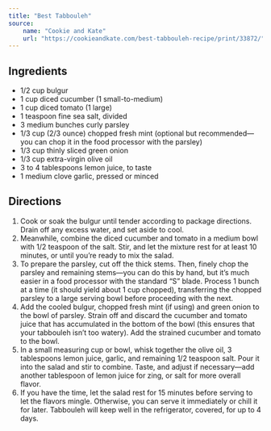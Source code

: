 ```yaml
---
title: "Best Tabbouleh"
source:
    name: "Cookie and Kate"
    url: "https://cookieandkate.com/best-tabbouleh-recipe/print/33872/"
---
```


## Ingredients

-   1/2 cup bulgur
-   1 cup diced cucumber (1 small-to-medium)
-   1 cup diced tomato (1 large)
-   1 teaspoon fine sea salt, divided
-   3 medium bunches curly parsley
-   1/3 cup (2/3 ounce) chopped fresh mint (optional but recommended—you can chop it in the food processor with the parsley)
-   1/3 cup thinly sliced green onion
-   1/3 cup extra-virgin olive oil
-   3 to 4 tablespoons lemon juice, to taste
-   1 medium clove garlic, pressed or minced

## Directions

1. Cook or soak the bulgur until tender according to package directions. Drain off any excess water, and set aside to cool.
1. Meanwhile, combine the diced cucumber and tomato in a medium bowl with 1/2 teaspoon of the salt. Stir, and let the mixture rest for at least 10 minutes, or until you’re ready to mix the salad.
1. To prepare the parsley, cut off the thick stems. Then, finely chop the parsley and remaining stems—you can do this by hand, but it’s much easier in a food processor with the standard “S” blade. Process 1 bunch at a time (it should yield about 1 cup chopped), transferring the chopped parsley to a large serving bowl before proceeding with the next.
1. Add the cooled bulgur, chopped fresh mint (if using) and green onion to the bowl of parsley. Strain off and discard the cucumber and tomato juice that has accumulated in the bottom of the bowl (this ensures that your tabbouleh isn’t too watery). Add the strained cucumber and tomato to the bowl.
1. In a small measuring cup or bowl, whisk together the olive oil, 3 tablespoons lemon juice, garlic, and remaining 1/2 teaspoon salt. Pour it into the salad and stir to combine. Taste, and adjust if necessary—add another tablespoon of lemon juice for zing, or salt for more overall flavor.
1. If you have the time, let the salad rest for 15 minutes before serving to let the flavors mingle. Otherwise, you can serve it immediately or chill it for later. Tabbouleh will keep well in the refrigerator, covered, for up to 4 days.
